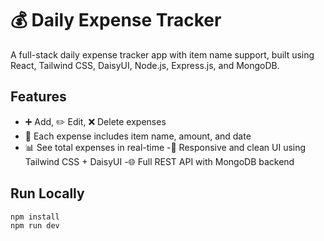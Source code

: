 # 💰 Daily Expense Tracker

A full-stack daily expense tracker app with item name support, built using React, Tailwind CSS, DaisyUI, Node.js, Express.js, and MongoDB.

## Features

- ➕ Add, ✏️ Edit, ❌ Delete expenses
- 📝 Each expense includes item name, amount, and date
- 📊 See total expenses in real-time
  -📱 Responsive and clean UI using Tailwind CSS + DaisyUI
  -🌐 Full REST API with MongoDB backend

## Run Locally

```bash
npm install
npm run dev
```
